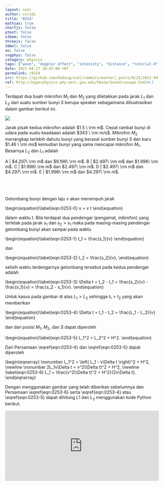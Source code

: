 ```yaml
---
layout: soal
author: viridi
title: "0254"
mathjax: true
chartjs: false
ptext: false
x3dom: false
threejs: false
3dmol: false
oo: false
svgphys: false
category: physics
tags: ["wave", "doppler effect", "intensity", "distance", "tutorial-6", "fi1202", "2020-2"]
date: 2021-04-17 20:47:00 +07
permalink: /0254
src: https://github.com/dudung/soal/commits/master/_posts/0/25/2021-04-17-elementary-physics-tutorial-6-4.md
ref: http://hyperphysics.phy-astr.gsu.edu/hbase/Sound/souspe.html#c1
---
```

Terdapat dua buah mikrofon $M_1$ dan $M_2$ yang diletakkan pada jarak $L_1$ dan $L_2$ dari suatu sumber bunyi $S$ berupa speaker sebagaimana diilustrasikan dalam gambar berikut ini.

![]({{site.baseurl}}/assets/img/0/25/0253.png)

Jarak pisah kedua mikrofon adalah $1.5 \ \rm m$. Cepat rambat bunyi di udara pada suatu keadaaan adalah $343 \ \rm m/s$. Mikrofon $M_2$ menangkap terlebih dahulu bunyi yang berasal sumber bunyi $S$ dan baru $1.46 \ \rm ms$ kemudian bunyi yang sama mencapai mikrofon $M_1$. Besarnya $L_2$ dan $L_1$ adalah

A | $4.297\ \rm m$ dan $9.196\ \rm m$.
B | $2.497\ \rm m$ dan $1.996\ \rm m$.
C | $1.996\ \rm m$ dan $2.497\ \rm m$.
D | $2.497\ \rm m$ dan $4.297\ \rm m$.
E | $1.996\ \rm m$ dan $4.297\ \rm m$.


## &nbsp;
Gelombang bunyi dengan laju $v$ akan menempuh jarak

\begin{equation}\label{eqn:0253-0}
s = v t
\end{equation}

dalam waktu $t$. Bila terdapat dua pendengar (pengamat, mikrofon) yang terletak pada jarak $s_1$ dan $s_2 > s_1$ maka pada masing-masing pendengar gelombang bunyi akan sampai pada waktu

\begin{equation}\label{eqn:0253-1}
t_1 = \frac{s_1}{v}
\end{equation}

dan

\begin{equation}\label{eqn:0253-2}
t_2 = \frac{s_2}{v},
\end{equation}

selisih waktu terdengarnya gelombang tersebut pada kedua pendengar adalah

\begin{equation}\label{eqn:0253-3}
\Delta t = t_2 - t_1 = \frac{s_2}{v} - \frac{s_1}{v} = \frac{s_2 - s_1}{v}.
\end{equation}

Untuk kasus pada gambar di atas $L_1 > L_2$ sehingga $t_1 > t_2$ yang akan memberikan

\begin{equation}\label{eqn:0253-4}
\Delta t = t_1 - t_2 = \frac{L_1 - L_2}{v}
\end{equation}

dan dari posisi $M_1$, $M_2$, dan $S$ dapat diperoleh

\begin{equation}\label{eqn:0253-5}
L_1^2 = L_2^2 + H^2.
\end{equation}

Dari Persamaan \eqref{eqn:0253-4} dan \eqref{eqn:0253-5} dapat diperoleh

\begin{eqnarray}
\nonumber L_1^2 = \left( L_1 - v\Delta t  \right)^2 + H^2, \newline
\nonumber 2L_1v\Delta t = v^2(\Delta t)^2 + H^2, \newline
\label{eqn:0253-6} L_1 = \frac{v^2(\Delta t)^2 + H^2}{2v\Delta t}.
\end{eqnarray}

Dengan menggunakan gambar yang telah diberikan sebelumnya dan Persamaan \eqref{eqn:0253-6} serta \eqref{eqn:0253-4} atau \eqref{eqn:0253-5} dapat dihitung $L1$ dan $L_2$ menggunakan kode Python berikut.

<iframe src="https://trinket.io/embed/python/773e9ef63b" width="100%" height="230" frameborder="0" marginwidth="0" marginheight="0" allowfullscreen></iframe>
